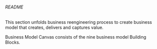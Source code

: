 ###### README

This section unfolds business reengineering process to create business model that creates, delivers and captures value.

Business Model Canvas consists of the nine business model Building Blocks.

